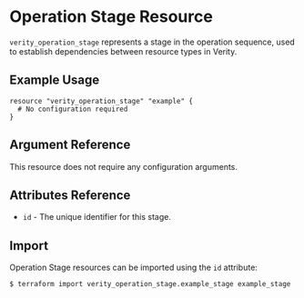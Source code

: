 # Operation Stage Resource

`verity_operation_stage` represents a stage in the operation sequence, used to establish dependencies between resource types in Verity.

## Example Usage

```hcl
resource "verity_operation_stage" "example" {
  # No configuration required
}
```

## Argument Reference

This resource does not require any configuration arguments.

## Attributes Reference

* `id` - The unique identifier for this stage.

## Import

Operation Stage resources can be imported using the `id` attribute:

```
$ terraform import verity_operation_stage.example_stage example_stage
```
